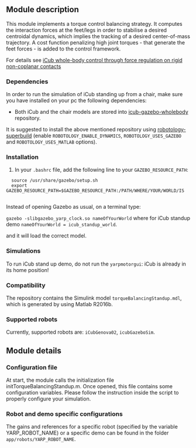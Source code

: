 ## Module description

This module implements a torque control balancing strategy. It computes the interaction forces at the feet/legs in order to stabilise a desired centroidal dynamics, which implies the tracking of a desired center-of-mass trajectory. A cost function penalizing high joint torques - that generate the feet forces - is added to the control framework.

For details see [iCub whole-body control through force regulation on rigid non-coplanar contacts](http://journal.frontiersin.org/article/10.3389/frobt.2015.00006/abstract)

### Dependencies

In order to run the simulation of iCub standing up from a chair, make sure you have installed on your pc the following dependencies:

 - Both iCub and the chair models are stored into [icub-gazebo-wholebody](https://github.com/robotology-playground/icub-gazebo-wholebody) repository.

 It is suggested to install the above mentioned repository using [robotology-superbuild](https://github.com/robotology/robotology-superbuild) (enable `ROBOTOLOGY_ENABLE_DYNAMICS`, `ROBOTOLOGY_USES_GAZEBO` and `ROBOTOLOGY_USES_MATLAB` options).
 
### Installation

1) In your `.bashrc` file, add the following line to your `GAZEBO_RESOURCE_PATH`:
    
  ```
    source /usr/share/gazebo/setup.sh
    export GAZEBO_RESOURCE_PATH=$GAZEBO_RESOURCE_PATH:/PATH/WHERE/YOUR/WORLD/IS
   
  ```
 
  Instead of opening Gazebo as usual, on a terminal type:

   `gazebo -slibgazebo_yarp_clock.so nameOfYourWorld` where for iCub standup demo `nameOfYourWorld = icub_standup_world`.

   and it will load the correct model.

### Simulations

To run iCub stand up demo, do not run the `yarpmotorgui`: iCub is already in its home position!

### Compatibility

The repository contains the Simulink model `torqueBalancingStandup.mdl`, which is generated by using Matlab R2016b.

### Supported robots

Currently, supported robots are: `iCubGenova02`, `icubGazeboSim`.

## Module details

### Configuration file

At start, the module calls the initialization file initTorqueBalancingStandup.m. Once opened, this file contains some configuration variables. Please follow the instruction inside the script to properly configure your simulation.

### Robot and demo specific configurations

The gains and references for a specific robot (specified by the variable YARP_ROBOT_NAME) or a specific demo can be found in the folder `app/robots/YARP_ROBOT_NAME`.
